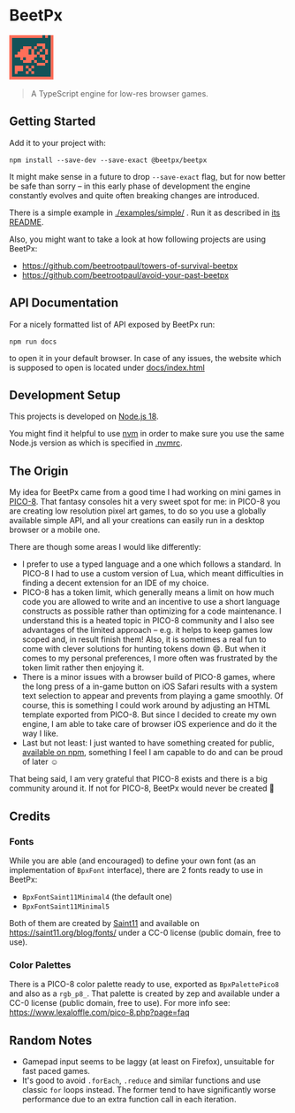 # BeetPx

![BeetPx logo](./logo/BeetPx%20logo%20(x5).png)

> A TypeScript engine for low-res browser games.

## Getting Started

Add it to your project with:

```shell
npm install --save-dev --save-exact @beetpx/beetpx
```

It might make sense in a future to drop `--save-exact` flag, but for now better be safe than sorry – in this early phase
of development the engine constantly evolves and quite often breaking changes are introduced.

There is a simple example in [./examples/simple/](examples/simple/README.md) . Run it as described
in [its README](examples/simple/README.md).

Also, you might want to take a look at how following projects are using BeetPx:

- https://github.com/beetrootpaul/towers-of-survival-beetpx
- https://github.com/beetrootpaul/avoid-your-past-beetpx

## API Documentation

For a nicely formatted list of API exposed by BeetPx run:

```shell
npm run docs
```

to open it in your default browser. In case of any issues, the website which is supposed to open is located
under [docs/index.html](./docs/index.html)

## Development Setup

This projects is developed on [Node.js 18](https://nodejs.org/docs/latest-v18.x/api/index.html).

You might find it helpful to use
[nvm](https://github.com/nvm-sh/nvm#installing-and-updating) in order to make sure you use the same Node.js version as
which is specified in [.nvmrc](.nvmrc).

## The Origin

My idea for BeetPx came from a good time I had working on mini games in [PICO-8](https://www.lexaloffle.com/pico-8.php).
That fantasy consoles hit a very sweet spot for me: in PICO-8 you are creating low resolution pixel art games, to do so
you use a globally available simple API, and all your creations can easily run in a desktop browser or a mobile one.

There are though some areas I would like differently:

- I prefer to use a typed language and a one which follows a standard. In PICO-8 I had to use a custom version of Lua,
  which meant difficulties in finding a decent extension for an IDE of my choice.
- PICO-8 has a token limit, which generally means a limit on how much code you are allowed to write and an incentive to
  use a short language constructs as possible rather than optimizing for a code maintenance. I understand this is a
  heated topic in PICO-8 community and I also see advantages of the limited approach – e.g. it helps to keep games low
  scoped and, in result finish them! Also, it is sometimes a real fun to come with clever solutions for hunting tokens
  down 😄. But when it comes to my personal preferences, I more often was frustrated by the token limit rather then
  enjoying it.
- There is a minor issues with a browser build of PICO-8 games, where the long press of a in-game button on iOS Safari
  results with a system text selection to appear and prevents from playing a game smoothly. Of course, this is something
  I could work around by adjusting an HTML template exported from PICO-8. But since I decided to create my own engine, I
  am able to take care of browser iOS experience and do it the way I like.
- Last but not least: I just wanted to have something created for
  public, [available on npm](https://www.npmjs.com/package/@beetpx/beetpx), something I feel I am capable to do and can
  be proud of later ☺️

That being said, I am very grateful that PICO-8 exists and there is a big community around it. If not for PICO-8, BeetPx
would never be created 💛

## Credits

### Fonts

While you are able (and encouraged) to define your own font (as an implementation of `BpxFont` interface), there are 2
fonts ready to use in BeetPx:

- `BpxFontSaint11Minimal4` (the default one)
- `BpxFontSaint11Minimal5`

Both of them are created by [Saint11](https://saint11.org/about/) and available on https://saint11.org/blog/fonts/ under
a CC-0 license (public domain, free to use).

### Color Palettes

There is a PICO-8 color palette ready to use, exported as `BpxPalettePico8` and also as a `rgb_p8_`. That palette is
created by zep and available under a CC-0 license (public domain, free to use). For more info
see: https://www.lexaloffle.com/pico-8.php?page=faq

## Random Notes

- Gamepad input seems to be laggy (at least on Firefox), unsuitable for fast paced games.
- It's good to avoid `.forEach`, `.reduce` and similar functions and use classic `for` loops instead. The former tend to
  have significantly worse performance due to an extra function call in each iteration.